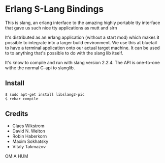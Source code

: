 Erlang S-Lang Bindings
======================

This is slang, an erlang interface to the amazing highly portable tty
interface that gave us such nice tty applications as mutt and slrn

It's distributed as an erlang application (without a start mod) which makes
it possible to integrate into a larger build environment.
We use this at bluetail to have a terminal application onto our
actual target machine. It can be used to to anything that's possible
to do with the slang lib itself.

It's know to compile and run with slang version 2.2.4.
The API is one-to-one withe the normal C-api to slanglib.

Install
---------------------

    $ sudo apt-get install libslang2-pic
    $ rebar compile

Credits
-------

* Claes Wikstrom
* David N. Welton
* Robin Haberkorn
* Maxim Sokhatsky
* Vitaly Takmazov

OM A HUM
